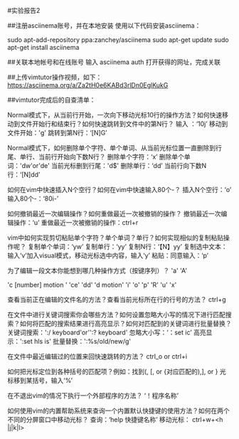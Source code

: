 #实验报告2

##注册asciinema账号，并在本地安装
使用以下代码安装asciinema：

sudo apt-add-repository ppa:zanchey/asciinema
sudo apt-get update
sudo apt-get install asciinema

##关联本地帐号和在线账号
输入 asciinema auth
打开获得的网址，完成关联

##上传vimtutor操作视频，如下：
https://asciinema.org/a/Za2tH0e6KABd3rlDn0EglKukG

##vimtutor完成后的自查清单：

Normal模式下，从当前行开始，一次向下移动光标10行的操作方法？如何快速移动到文件开始行和结束行？如何快速跳转到文件中的第N行？
输入 ：‘10j’
移动到文件开始：'g'
跳转到第N行：‘[N]G’

Normal模式下，如何删除单个字符、单个单词、从当前光标位置一直删除到行尾、单行、当前行开始向下数N行？
删除单个字符：‘x’
删除单个单词：'dw'or'de'
当前光标删到行尾：'d$'
删除单行：‘dd’
当前行向下数N行：‘[N]dd’



如何在vim中快速插入N个空行？如何在vim中快速输入80个-？
插入N个空行：‘o’
输入80个-：‘80i-’


如何撤销最近一次编辑操作？如何重做最近一次被撤销的操作？
撤销最近一次编辑操作：‘u’
重做最近一次被撤销的操作：ctrl+r

vim中如何实现剪切粘贴单个字符？单个单词？单行？如何实现相似的复制粘贴操作呢？
复制单个单词：‘yw’
复制单行：‘yy’
复制N行：‘【N】yy’
复制选中文本：输入‘v’加入visual模式，移动光标选中内容，输入‘y’
粘贴：同意输入：‘p’


为了编辑一段文本你能想到哪几种操作方式（按键序列）？
'a'  'A'

'c [number] motion '
'ce'
'dd' 'd motion'
'i' 'o' 'p' 'R' 'u' 'x'


查看当前正在编辑的文件名的方法？查看当前光标所在行的行号的方法？
ctrl+g

在文件中进行关键词搜索你会哪些方法？如何设置忽略大小写的情况下进行匹配搜索？如何将匹配的搜索结果进行高亮显示？如何对匹配到的关键词进行批量替换？
关键词搜索：':/ keyboard'or'':? keyboard'
忽略大小写：‘：set ic’
高亮显示：':set hls is'
批量替换：':%s/old/new/g'


在文件中最近编辑过的位置来回快速跳转的方法？
ctrl_o or ctrl+i



如何把光标定位到各种括号的匹配项？例如：找到(, [, or {对应匹配的),], or }
光标移到某括号，输入‘%’



在不退出vim的情况下执行一个外部程序的方法？
‘！程序名称’

如何使用vim的内置帮助系统来查询一个内置默认快捷键的使用方法？如何在两个不同的分屏窗口中移动光标？
查询：‘help 快捷键名称’
移动光标：
ctrl+w+<h |j|k|l>